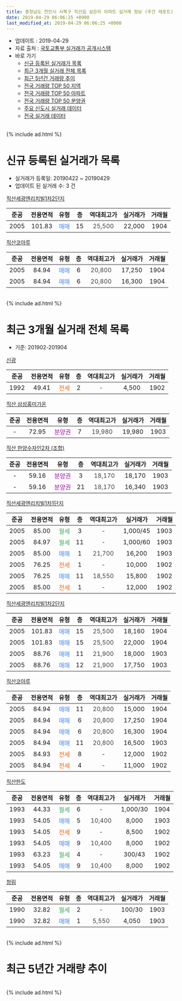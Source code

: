 ```yaml
---
title: 충청남도 천안시 서북구 직산읍 삼은리 아파트 실거래 정보 (주간 레포트)
date: 2019-04-29 06:06:25 +0900
last_modified_at: 2019-04-29 06:06:25 +0900
---
```


* 업데이트 : 2019-04-29
* 자료 출처 : [국토교통부 실거래가 공개시스템](http://rt.molit.go.kr)
* 바로 가기
    * [신규 등록된 실거래가 목록](#신규-등록된-실거래가-목록)
    * [최근 3개월 실거래 전체 목록](#최근-3개월-실거래-전체-목록)
    * [최근 5년간 거래량 추이](#최근-5년간-거래량-추이)
    * [전국 거래량 TOP 50 지역](https://inasie.github.io/apt-trade-info/최근-3개월-전국에서-가장-거래가-많이-발생한-지역)
    * [전국 거래량 TOP 50 아파트](https://inasie.github.io/apt-trade-info/최근-3개월-전국에서-가장-거래가-많이-발생한-아파트)
    * [전국 거래량 TOP 50 분양권](https://inasie.github.io/apt-trade-info/최근-3개월-전국에서-가장-거래가-많이-발생한-분양권)
    * [주요 신도시 실거래 데이터](https://inasie.github.io/apt-trade-info/주요-신도시)
    * [전국 실거래 데이터](https://inasie.github.io/apt-trade-info/전국)
<br>
{% include ad.html %}
<br>

# 신규 등록된 실거래가 목록
* 실거래가 등록일: 20190422 ~ 20190429
* 업데이트 된 실거래 수: 3 건


[직산세광엔리치빌1차2단지](https://search.naver.com/search.naver?query=%EC%B6%A9%EC%B2%AD%EB%82%A8%EB%8F%84+%EC%B2%9C%EC%95%88%EC%8B%9C+%EC%84%9C%EB%B6%81%EA%B5%AC+%EC%A7%81%EC%82%B0%EC%9D%8D+%EC%82%BC%EC%9D%80%EB%A6%AC+%EC%A7%81%EC%82%B0%EC%84%B8%EA%B4%91%EC%97%94%EB%A6%AC%EC%B9%98%EB%B9%8C1%EC%B0%A82%EB%8B%A8%EC%A7%80)

|준공|전용면적|유형|층|역대최고가|실거래가|거래월|
|:---:|:---:|:---:|:---:|:---:|:---:|:---:|
|2005|101.83|<span style="color:#4285f3">매매</span>|15|<span style="color:#444444">25,500</span>|22,000|1904|

[직산코아루](https://search.naver.com/search.naver?query=%EC%B6%A9%EC%B2%AD%EB%82%A8%EB%8F%84+%EC%B2%9C%EC%95%88%EC%8B%9C+%EC%84%9C%EB%B6%81%EA%B5%AC+%EC%A7%81%EC%82%B0%EC%9D%8D+%EC%82%BC%EC%9D%80%EB%A6%AC+%EC%A7%81%EC%82%B0%EC%BD%94%EC%95%84%EB%A3%A8)

|준공|전용면적|유형|층|역대최고가|실거래가|거래월|
|:---:|:---:|:---:|:---:|:---:|:---:|:---:|
|2005|84.94|<span style="color:#4285f3">매매</span>|6|<span style="color:#444444">20,800</span>|17,250|1904|
|2005|84.94|<span style="color:#4285f3">매매</span>|6|<span style="color:#444444">20,800</span>|16,300|1904|


<br>
{% include ad.html %}
<br>

# 최근 3개월 실거래 전체 목록
* 기준: 201902-201904


[신광](https://search.naver.com/search.naver?query=%EC%B6%A9%EC%B2%AD%EB%82%A8%EB%8F%84+%EC%B2%9C%EC%95%88%EC%8B%9C+%EC%84%9C%EB%B6%81%EA%B5%AC+%EC%A7%81%EC%82%B0%EC%9D%8D+%EC%82%BC%EC%9D%80%EB%A6%AC+%EC%8B%A0%EA%B4%91)

|준공|전용면적|유형|층|역대최고가|실거래가|거래월|
|:---:|:---:|:---:|:---:|:---:|:---:|:---:|
|1992|49.41|<span style="color:#ff5a00">전세</span>|2|<span style="color:#444444">-</span>|4,500|1902|

[직산 삼성홈미가온](https://search.naver.com/search.naver?query=%EC%B6%A9%EC%B2%AD%EB%82%A8%EB%8F%84+%EC%B2%9C%EC%95%88%EC%8B%9C+%EC%84%9C%EB%B6%81%EA%B5%AC+%EC%A7%81%EC%82%B0%EC%9D%8D+%EC%82%BC%EC%9D%80%EB%A6%AC+%EC%A7%81%EC%82%B0+%EC%82%BC%EC%84%B1%ED%99%88%EB%AF%B8%EA%B0%80%EC%98%A8)

|준공|전용면적|유형|층|역대최고가|실거래가|거래월|
|:---:|:---:|:---:|:---:|:---:|:---:|:---:|
|-|72.95|<span style="color:#9C11A5">분양권</span>|7|<span style="color:#444444">19,980</span>|19,980|1903|

[직산 한양수자인2차 (조합)](https://search.naver.com/search.naver?query=%EC%B6%A9%EC%B2%AD%EB%82%A8%EB%8F%84+%EC%B2%9C%EC%95%88%EC%8B%9C+%EC%84%9C%EB%B6%81%EA%B5%AC+%EC%A7%81%EC%82%B0%EC%9D%8D+%EC%82%BC%EC%9D%80%EB%A6%AC+%EC%A7%81%EC%82%B0+%ED%95%9C%EC%96%91%EC%88%98%EC%9E%90%EC%9D%B82%EC%B0%A8+%28%EC%A1%B0%ED%95%A9%29)

|준공|전용면적|유형|층|역대최고가|실거래가|거래월|
|:---:|:---:|:---:|:---:|:---:|:---:|:---:|
|-|59.16|<span style="color:#9C11A5">분양권</span>|3|<span style="color:#444444">18,170</span>|18,170|1903|
|-|59.16|<span style="color:#9C11A5">분양권</span>|21|<span style="color:#444444">18,170</span>|16,340|1903|

[직산세광엔리치빌1차1단지](https://search.naver.com/search.naver?query=%EC%B6%A9%EC%B2%AD%EB%82%A8%EB%8F%84+%EC%B2%9C%EC%95%88%EC%8B%9C+%EC%84%9C%EB%B6%81%EA%B5%AC+%EC%A7%81%EC%82%B0%EC%9D%8D+%EC%82%BC%EC%9D%80%EB%A6%AC+%EC%A7%81%EC%82%B0%EC%84%B8%EA%B4%91%EC%97%94%EB%A6%AC%EC%B9%98%EB%B9%8C1%EC%B0%A81%EB%8B%A8%EC%A7%80)

|준공|전용면적|유형|층|역대최고가|실거래가|거래월|
|:---:|:---:|:---:|:---:|:---:|:---:|:---:|
|2005|85.00|<span style="color:#34a853">월세</span>|3|<span style="color:#444444">-</span>|1,000/45|1903|
|2005|84.97|<span style="color:#34a853">월세</span>|11|<span style="color:#444444">-</span>|1,000/60|1903|
|2005|85.00|<span style="color:#4285f3">매매</span>|1|<span style="color:#444444">21,700</span>|16,200|1903|
|2005|76.25|<span style="color:#ff5a00">전세</span>|1|<span style="color:#444444">-</span>|10,000|1902|
|2005|76.25|<span style="color:#4285f3">매매</span>|11|<span style="color:#444444">18,550</span>|15,800|1902|
|2005|85.00|<span style="color:#ff5a00">전세</span>|1|<span style="color:#444444">-</span>|12,000|1902|

[직산세광엔리치빌1차2단지](https://search.naver.com/search.naver?query=%EC%B6%A9%EC%B2%AD%EB%82%A8%EB%8F%84+%EC%B2%9C%EC%95%88%EC%8B%9C+%EC%84%9C%EB%B6%81%EA%B5%AC+%EC%A7%81%EC%82%B0%EC%9D%8D+%EC%82%BC%EC%9D%80%EB%A6%AC+%EC%A7%81%EC%82%B0%EC%84%B8%EA%B4%91%EC%97%94%EB%A6%AC%EC%B9%98%EB%B9%8C1%EC%B0%A82%EB%8B%A8%EC%A7%80)

|준공|전용면적|유형|층|역대최고가|실거래가|거래월|
|:---:|:---:|:---:|:---:|:---:|:---:|:---:|
|2005|101.83|<span style="color:#4285f3">매매</span>|15|<span style="color:#444444">25,500</span>|18,160|1904|
|2005|101.83|<span style="color:#4285f3">매매</span>|15|<span style="color:#444444">25,500</span>|22,000|1904|
|2005|88.76|<span style="color:#4285f3">매매</span>|11|<span style="color:#444444">21,900</span>|18,000|1903|
|2005|88.76|<span style="color:#4285f3">매매</span>|12|<span style="color:#444444">21,900</span>|17,750|1903|

[직산코아루](https://search.naver.com/search.naver?query=%EC%B6%A9%EC%B2%AD%EB%82%A8%EB%8F%84+%EC%B2%9C%EC%95%88%EC%8B%9C+%EC%84%9C%EB%B6%81%EA%B5%AC+%EC%A7%81%EC%82%B0%EC%9D%8D+%EC%82%BC%EC%9D%80%EB%A6%AC+%EC%A7%81%EC%82%B0%EC%BD%94%EC%95%84%EB%A3%A8)

|준공|전용면적|유형|층|역대최고가|실거래가|거래월|
|:---:|:---:|:---:|:---:|:---:|:---:|:---:|
|2005|84.94|<span style="color:#4285f3">매매</span>|11|<span style="color:#444444">20,800</span>|15,000|1904|
|2005|84.94|<span style="color:#4285f3">매매</span>|6|<span style="color:#444444">20,800</span>|17,250|1904|
|2005|84.94|<span style="color:#4285f3">매매</span>|6|<span style="color:#444444">20,800</span>|16,300|1904|
|2005|84.94|<span style="color:#4285f3">매매</span>|11|<span style="color:#444444">20,800</span>|16,500|1903|
|2005|84.93|<span style="color:#ff5a00">전세</span>|8|<span style="color:#444444">-</span>|12,000|1902|
|2005|84.94|<span style="color:#ff5a00">전세</span>|4|<span style="color:#444444">-</span>|11,000|1902|

[직산한도](https://search.naver.com/search.naver?query=%EC%B6%A9%EC%B2%AD%EB%82%A8%EB%8F%84+%EC%B2%9C%EC%95%88%EC%8B%9C+%EC%84%9C%EB%B6%81%EA%B5%AC+%EC%A7%81%EC%82%B0%EC%9D%8D+%EC%82%BC%EC%9D%80%EB%A6%AC+%EC%A7%81%EC%82%B0%ED%95%9C%EB%8F%84)

|준공|전용면적|유형|층|역대최고가|실거래가|거래월|
|:---:|:---:|:---:|:---:|:---:|:---:|:---:|
|1993|44.33|<span style="color:#34a853">월세</span>|6|<span style="color:#444444">-</span>|1,000/30|1904|
|1993|54.05|<span style="color:#4285f3">매매</span>|5|<span style="color:#444444">10,400</span>|8,000|1903|
|1993|54.05|<span style="color:#ff5a00">전세</span>|9|<span style="color:#444444">-</span>|8,500|1902|
|1993|54.05|<span style="color:#4285f3">매매</span>|9|<span style="color:#444444">10,400</span>|8,000|1902|
|1993|63.23|<span style="color:#34a853">월세</span>|4|<span style="color:#444444">-</span>|300/43|1902|
|1993|54.05|<span style="color:#4285f3">매매</span>|9|<span style="color:#444444">10,400</span>|8,000|1902|

[청림](https://search.naver.com/search.naver?query=%EC%B6%A9%EC%B2%AD%EB%82%A8%EB%8F%84+%EC%B2%9C%EC%95%88%EC%8B%9C+%EC%84%9C%EB%B6%81%EA%B5%AC+%EC%A7%81%EC%82%B0%EC%9D%8D+%EC%82%BC%EC%9D%80%EB%A6%AC+%EC%B2%AD%EB%A6%BC)

|준공|전용면적|유형|층|역대최고가|실거래가|거래월|
|:---:|:---:|:---:|:---:|:---:|:---:|:---:|
|1990|32.82|<span style="color:#34a853">월세</span>|2|<span style="color:#444444">-</span>|100/30|1903|
|1990|32.82|<span style="color:#4285f3">매매</span>|1|<span style="color:#444444">5,550</span>|4,050|1903|


<br>
{% include ad.html %}
<br>

# 최근 5년간 거래량 추이


<div style="width:100%;">
    <canvas id="deal_progress" height="200"></canvas>
</div>

<script>
new Chart(document.getElementById("deal_progress"), {
    type: 'line',
    data: {
        labels: ['201404','201405','201406','201407','201408','201409','201410','201411','201412','201501','201502','201503','201504','201505','201506','201507','201508','201509','201510','201511','201512','201601','201602','201603','201604','201605','201606','201607','201608','201609','201610','201611','201612','201701','201702','201703','201704','201705','201706','201707','201708','201709','201710','201711','201712','201801','201802','201803','201804','201805','201806','201807','201808','201809','201810','201811','201812','201901','201902','201903','201904'],
        datasets: [{
            label: '매매',
            pointRadius: 1,
            data: [16, 12, 14, 19, 18, 16, 11, 13, 10, 14, 16, 17, 18, 12, 16, 15, 13, 20, 19, 13, 12, 15, 3, 13, 8, 19, 15, 20, 10, 16, 13, 7, 10, 4, 5, 16, 7, 11, 4, 10, 7, 14, 4, 6, 2, 9, 7, 8, 10, 7, 6, 9, 4, 7, 5, 7, 4, 7, 3, 9, 5],
            borderColor: "rgba(255, 201, 14, 1)",
            backgroundColor: "rgba(255, 201, 14, 0.5)",
            fill: false,
            lineTension: 0
        },{
            label: '전월세',
            pointRadius: 1,
            data: [7, 6, 11, 7, 6, 8, 11, 11, 10, 14, 6, 13, 11, 13, 11, 2, 6, 5, 6, 5, 10, 10, 4, 15, 8, 11, 14, 9, 8, 6, 5, 9, 12, 7, 10, 13, 14, 5, 9, 5, 7, 12, 7, 6, 3, 11, 11, 12, 8, 7, 5, 6, 1, 9, 8, 5, 4, 5, 7, 3, 1],
            borderColor: "rgba(0, 141, 185, 1)",
            backgroundColor: "rgba(0, 141, 185, 0.5)",
            fill: false,
            lineTension: 0
        }
        ]
    },
    options: {
        responsive: true,
        title: {
            display: false
        },
        tooltips: {
            mode: 'index',
            intersect: false
        },
        hover: {
            mode: 'nearest',
            intersect: true
        },
        scales: {
            xAxes: [{
                display: true,
                scaleLabel: {
                    display: true,
                    labelString: '년/월'
                }
            }],
            yAxes: [{
                display: true,
                ticks: {
                    suggestedMin: 0,
                },
                scaleLabel: {
                    display: true,
                    labelString: '실거래 수'
                }
            }]
        }
    }
});

</script>


<br>
{% include ad.html %}
<br>

